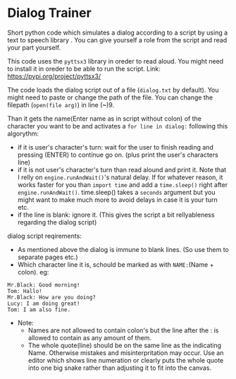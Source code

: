 # Dialog Trainer
Short python code which simulates a dialog according to a script by using a text to speech library . You can give yourself a role from the script and read your part yourself.

This code uses the ```pyttsx3``` library in oreder to read aloud. You might need to install it in oreder to be able to run the script. Link: https://pypi.org/project/pyttsx3/
 
The code loads the dialog script out of a file (```dialog.txt``` by default). You might need to paste or change the path of the file. You can change the filepath (```open(file arg)```) in line (~)9.

Than it gets the name(Enter name as in script without colon) of the character you want to be and activates a ```for line in dialog:``` following this algorythm:
* if it is user's character's turn: wait for the user to finish reading and pressing (ENTER) to continue go on. (plus print the user's characters line)
* if it is not user's character's turn than read alound and print it. Note that I relly on ```engine.runAndWait()```'s natural delay. If for whatever reason, it works faster for you than ```import time``` and add a ```time.sleep()``` right after ```engine.runAndWait()```. time.sleep() takes a ```seconds``` argument but you might want to make much more to avoid delays in case it is your turn etc.
* if the line is blank: ignore it. (This gives the script a bit rellyableness regarding the dialog script)

dialog script reqirements: 
* As mentioned above the dialog is immune to blank lines. (So use them to separate pages etc.)
* Which character line it is, schould be marked as with ```NAME:```(Name + colon). eg:
```
Mr.Black: Good morning!
Tom: Hallo!
Mr.Black: How are you doing?
Lucy: I am doing great!
Tom: I am also fine.
```
* Note:
  - Names are not allowed to contain colon's but the line after the : is allowed to contain as any amount of them.
  - The whole quote(line) should be on the same line as the indicating Name. Otherwise mistakes and misinterpritation may occur. Use an editor which shows line numeration or clearly puts the whole quote into one big snake rather than adjusting it to fit into the canvas.
